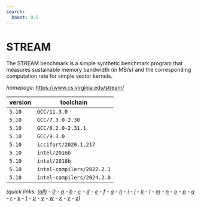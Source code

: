 ```yaml
---
search:
  boost: 0.5
---
```

# STREAM

The STREAM benchmark is a simple synthetic benchmark program that measures sustainable  memory bandwidth (in MB/s) and the corresponding computation rate for simple vector kernels.

*homepage*: <https://www.cs.virginia.edu/stream/>

version | toolchain
--------|----------
``5.10`` | ``GCC/11.3.0``
``5.10`` | ``GCC/7.3.0-2.30``
``5.10`` | ``GCC/8.2.0-2.31.1``
``5.10`` | ``GCC/9.3.0``
``5.10`` | ``iccifort/2020.1.217``
``5.10`` | ``intel/2016b``
``5.10`` | ``intel/2018b``
``5.10`` | ``intel-compilers/2022.2.1``
``5.10`` | ``intel-compilers/2024.2.0``


*(quick links: [(all)](../index.md) - [0](../0/index.md) - [a](../a/index.md) - [b](../b/index.md) - [c](../c/index.md) - [d](../d/index.md) - [e](../e/index.md) - [f](../f/index.md) - [g](../g/index.md) - [h](../h/index.md) - [i](../i/index.md) - [j](../j/index.md) - [k](../k/index.md) - [l](../l/index.md) - [m](../m/index.md) - [n](../n/index.md) - [o](../o/index.md) - [p](../p/index.md) - [q](../q/index.md) - [r](../r/index.md) - [s](../s/index.md) - [t](../t/index.md) - [u](../u/index.md) - [v](../v/index.md) - [w](../w/index.md) - [x](../x/index.md) - [y](../y/index.md) - [z](../z/index.md))*

